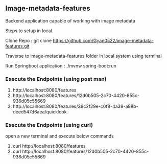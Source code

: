 ## Image-metadata-features
Backend application capable of working with image metadata


Steps to setup in local

Clone Repo : git clone https://github.com/Gyan0522/image-metadata-features.git

Traverse to image-metadata-features folder in local system using terminal

Run Springboot application : ./mvnw spring-boot:run 

### Execute the Endpoints (using post man)

1.  http://localhost:8080/features
2.  http://localhost:8080/features/12d0b505-2c70-4420-855c-936d05c55669
3.  http://localhost:8080/features/39c2f29e-c0f8-4a39-a98b-deed547d6aea/quicklook 


### Execute the Endpoints (using curl) 
open a new terminal and execute below commands

1. curl http://localhost:8080/features
2. curl  http://localhost:8080/features/12d0b505-2c70-4420-855c-936d05c55669
